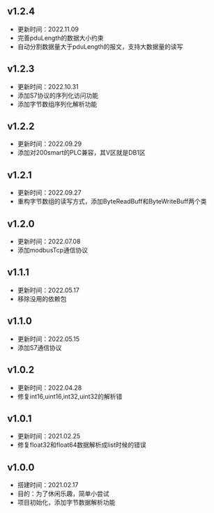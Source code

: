 ## v1.2.4
- 更新时间：2022.11.09
- 完善pduLength的数据大小约束
- 自动分割数据量大于pduLength的报文，支持大数据量的读写

## v1.2.3
- 更新时间：2022.10.31
- 添加S7协议的序列化访问功能
- 添加字节数组序列化解析功能

## v1.2.2
- 更新时间：2022.09.29
- 添加对200smart的PLC兼容，其V区就是DB1区

## v1.2.1
- 更新时间：2022.09.27
- 重构字节数组的读写方式，添加ByteReadBuff和ByteWriteBuff两个类

## v1.2.0
- 更新时间：2022.07.08
- 添加modbusTcp通信协议

## v1.1.1
- 更新时间：2022.05.17
- 移除没用的依赖包

## v1.1.0
- 更新时间：2022.05.15
- 添加S7通信协议

## v1.0.2
- 更新时间：2022.04.28
- 修复int16,uint16,int32,uint32的解析错

## v1.0.1
- 更新时间：2021.02.25
- 修复float32和float64数据解析成list时候的错误

## v1.0.0
- 搭建时间：2021.02.17
- 目的：为了休闲乐趣，简单小尝试
- 项目初始化，添加字节数据解析功能



